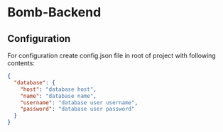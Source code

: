# Bomb-Backend

## Configuration

For configuration create config.json file in root of project
with following contents:

```json
{
  "database": {
    "host": "database host",
    "name": "database name",
    "username": "database user username", 
    "password": "database user password"
  }
}
```
